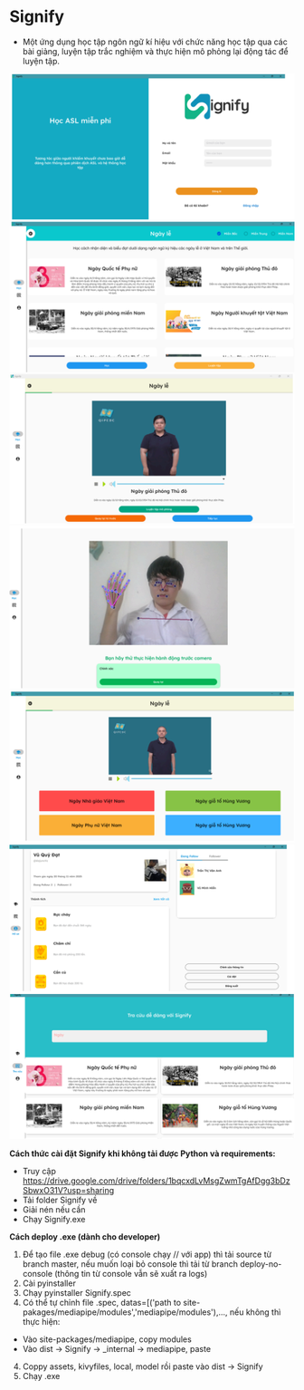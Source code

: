 # Signify
- Một ứng dụng học tập ngôn ngữ kí hiệu với chức năng học tập qua các bài giảng, luyện tập trắc nghiệm và thực hiện mô phỏng lại động tác để luyện tập.

![Nothing](assets/1.png)
![Nothing](assets/2.png)
![Nothing](assets/3.png)
![Nothing](assets/4.png)
![Nothing](assets/5.png)
![Nothing](assets/6.png)
![Nothing](assets/7.png)


**Cách thức cài đặt Signify khi không tải được Python và requirements:**
- Truy cập https://drive.google.com/drive/folders/1bqcxdLvMsgZwmTgAfDgg3bDzSbwxO31V?usp=sharing
- Tải folder Signify về
- Giải nén nếu cần
- Chạy Signify.exe

**Cách deploy .exe (dành cho developer)**
1. Để tạo file .exe debug (có console chạy // với app) thì tải source từ branch master, nếu muốn loại bỏ console thì tải từ branch deploy-no-console (thông tin từ console vẫn sẽ xuất ra logs)
2. Cài pyinstaller
3. Chạy pyinstaller Signify.spec
4. Có thể tự chỉnh file .spec, datas=[('path to site-pakages/mediapipe/modules','mediapipe/modules'),..., nếu không thì thực hiện:
- Vào site-packages/mediapipe, copy modules
- Vào dist -> Signify -> _internal -> mediapipe, paste
4. Coppy assets, kivyfiles, local, model rồi paste vào dist -> Signify
5. Chạy .exe
